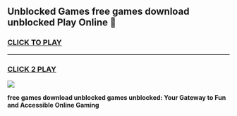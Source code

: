 
## Unblocked Games free games download unblocked Play Online 👋
<h3>
<a href="https://news.freeplayer.one?title=free_games_download_unblocked&ref=17F">CLICK TO PLAY</a></h3>
<hr>

<h3>
<a href="https://news.freeplayer.one?title=free_games_download_unblocked&ref=17F">CLICK 2 PLAY</a>
  
</h3>

<a href="https://news.freeplayer.one?title=free_games_download_unblocked&ref=17F/"><img src="https://clearcache.store/games.png"></a>


**free games download unblocked games unblocked: Your Gateway to Fun and Accessible Online Gaming**
